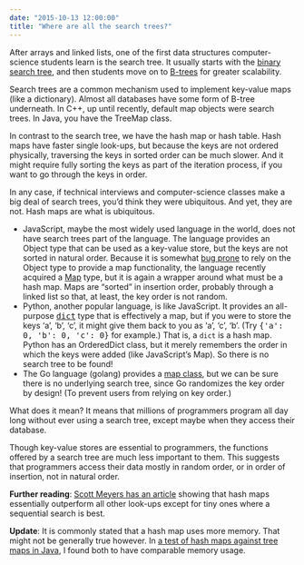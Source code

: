 ```yaml
---
date: "2015-10-13 12:00:00"
title: "Where are all the search trees?"
---
```




After arrays and linked lists, one of the first data structures computer-science students learn is the search tree. It usually starts with the [binary search tree](https://en.wikipedia.org/wiki/Binary_search_tree), and then students move on to [B-trees](https://en.wikipedia.org/wiki/B-tree) for greater scalability.

Search trees are a common mechanism used to implement key-value maps (like a dictionary). Almost all databases have some form of B-tree underneath. In C++, up until recently, default map objects were search trees. In Java, you have the TreeMap class.

In contrast to the search tree, we have the hash map or hash table. Hash maps have faster single look-ups, but because the keys are not ordered physically, traversing the keys in sorted order can be much slower. And it might require fully sorting the keys as part of the iteration process, if you want to go through the keys in order.

In any case, if technical interviews and computer-science classes make a big deal of search trees, you&rsquo;d think they were ubiquitous. And yet, they are not. Hash maps are what is ubiquitous.

- JavaScript, maybe the most widely used language in the world, does not have search trees part of the language. The language provides an Object type that can be used as a key-value store, but the keys are not sorted in natural order. Because it is somewhat [bug prone](http://www.less-broken.com/blog/2010/12/lightweight-javascript-dictionaries.html) to rely on the Object type to provide a map functionality, the language recently acquired a [Map](https://developer.mozilla.org/en/docs/Web/JavaScript/Reference/Global_Objects/Map) type, but it is again a wrapper around what must be a hash map. Maps are &ldquo;sorted&rdquo; in insertion order, probably through a linked list so that, at least, the key order is not random.
- Python, another popular language, is like JavaScript. It provides an all-purpose <a href="https://docs.python.org/2/library/stdtypes.html"><tt>dict</tt></a> type that is effectively a map, but if you were to store the keys &lsquo;a&rsquo;, &lsquo;b&rsquo;, &lsquo;c&rsquo;, it might give them back to you as &lsquo;a&rsquo;, &lsquo;c&rsquo;, &lsquo;b&rsquo;. (Try <tt> {'a': 0, 'b': 0, 'c': 0}</tt> for example.) That is, a `dict` is a hash map. Python has an OrderedDict class, but it merely remembers the order in which the keys were added (like JavaScript&rsquo;s Map). So there is no search tree to be found!
- The Go language (golang) provides a [map class](https://blog.golang.org/go-maps-in-action), but we can be sure there is no underlying search tree, since Go randomizes the key order by design! (To prevent users from relying on key order.)


What does it mean? It means that millions of programmers program all day long without ever using a search tree, except maybe when they access their database.

Though key-value stores are essential to programmers, the functions offered by a search tree are much less important to them. This suggests that programmers access their data mostly in random order, or in order of insertion, not in natural order.

__Further reading__: [Scott Meyers has an article](http://scottmeyers.blogspot.ca/2015/09/should-you-be-using-something-instead.html) showing that hash maps essentially outperform all other look-ups except for tiny ones where a sequential search is best.

__Update__: It is commonly stated that a hash map uses more memory. That might not be generally true however. In [a test of hash maps against tree maps in Java](https://github.com/lemire/HashVSTree), I found both to have comparable memory usage.

